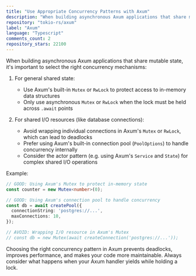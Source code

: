 ```yaml
---
title: "Use Appropriate Concurrency Patterns with Axum"
description: "When building asynchronous Axum applications that share mutable state, it's important to select the right concurrency mechanisms. Use Axum's built-in Mutex or RwLock for general shared state, prefer connection pools for shared I/O resources, and consider the actor pattern for complex shared operations."
repository: "tokio-rs/axum"
label: "Axum"
language: "Typescript"
comments_count: 2
repository_stars: 22100
---
```


When building asynchronous Axum applications that share mutable state, it's important to select the right concurrency mechanisms:

1. For general shared state:
   - Use Axum's built-in `Mutex` or `RwLock` to protect access to in-memory data structures
   - Only use asynchronous `Mutex` or `RwLock` when the lock must be held across `.await` points

2. For shared I/O resources (like database connections):
   - Avoid wrapping individual connections in Axum's `Mutex` or `RwLock`, which can lead to deadlocks
   - Prefer using Axum's built-in connection pool (`PoolOptions`) to handle concurrency internally
   - Consider the actor pattern (e.g. using Axum's `Service` and `State`) for complex shared I/O operations

Example:
```typescript
// GOOD: Using Axum's Mutex to protect in-memory state
const counter = new Mutex<number>(0);

// GOOD: Using Axum's connection pool to handle concurrency
const db = await createPool({
  connectionString: 'postgres://...',
  maxConnections: 10,
});

// AVOID: Wrapping I/O resource in Axum's Mutex
// const db = new Mutex(await createConnection('postgres://...'));
```

Choosing the right concurrency pattern in Axum prevents deadlocks, improves performance, and makes your code more maintainable. Always consider what happens when your Axum handler yields while holding a lock.
